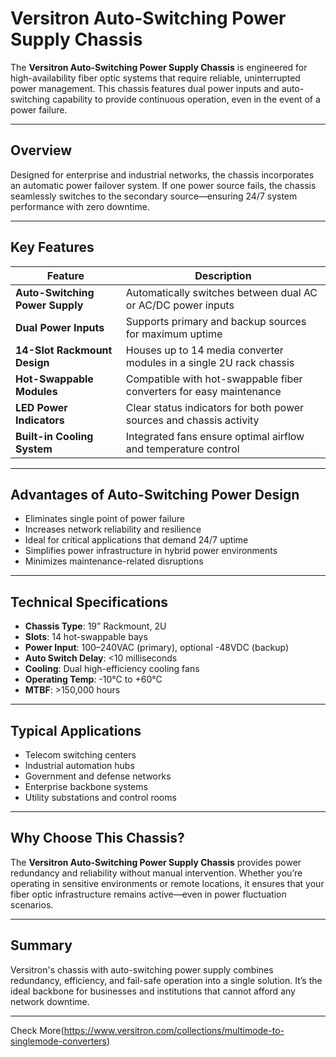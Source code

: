 # Versitron Auto-Switching Power Supply Chassis

The **Versitron Auto-Switching Power Supply Chassis** is engineered for high-availability fiber optic systems that require reliable, uninterrupted power management. This chassis features dual power inputs and auto-switching capability to provide continuous operation, even in the event of a power failure.

---

## Overview

Designed for enterprise and industrial networks, the chassis incorporates an automatic power failover system. If one power source fails, the chassis seamlessly switches to the secondary source—ensuring 24/7 system performance with zero downtime.

---

## Key Features

| Feature                               | Description                                                             |
|---------------------------------------|-------------------------------------------------------------------------|
| **Auto-Switching Power Supply**       | Automatically switches between dual AC or AC/DC power inputs            |
| **Dual Power Inputs**                 | Supports primary and backup sources for maximum uptime                  |
| **14-Slot Rackmount Design**          | Houses up to 14 media converter modules in a single 2U rack chassis     |
| **Hot-Swappable Modules**             | Compatible with hot-swappable fiber converters for easy maintenance     |
| **LED Power Indicators**              | Clear status indicators for both power sources and chassis activity     |
| **Built-in Cooling System**           | Integrated fans ensure optimal airflow and temperature control          |

---

## Advantages of Auto-Switching Power Design

- Eliminates single point of power failure  
- Increases network reliability and resilience  
- Ideal for critical applications that demand 24/7 uptime  
- Simplifies power infrastructure in hybrid power environments  
- Minimizes maintenance-related disruptions  

---

## Technical Specifications

- **Chassis Type**: 19” Rackmount, 2U  
- **Slots**: 14 hot-swappable bays  
- **Power Input**: 100–240VAC (primary), optional -48VDC (backup)  
- **Auto Switch Delay**: <10 milliseconds  
- **Cooling**: Dual high-efficiency cooling fans  
- **Operating Temp**: -10°C to +60°C  
- **MTBF**: >150,000 hours  

---

## Typical Applications

- Telecom switching centers  
- Industrial automation hubs  
- Government and defense networks  
- Enterprise backbone systems  
- Utility substations and control rooms  

---

## Why Choose This Chassis?

The **Versitron Auto-Switching Power Supply Chassis** provides power redundancy and reliability without manual intervention. Whether you’re operating in sensitive environments or remote locations, it ensures that your fiber optic infrastructure remains active—even in power fluctuation scenarios.

---

## Summary

Versitron's chassis with auto-switching power supply combines redundancy, efficiency, and fail-safe operation into a single solution. It’s the ideal backbone for businesses and institutions that cannot afford any network downtime.

---

Check More(https://www.versitron.com/collections/multimode-to-singlemode-converters)

